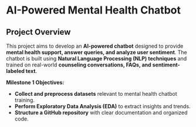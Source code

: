 # AI-Powered Mental Health Chatbot  

## Project Overview 
This project aims to develop an **AI-powered chatbot** designed to provide **mental health support, answer queries, and analyze user sentiment**. The chatbot is built using **Natural Language Processing (NLP) techniques** and trained on real-world **counseling conversations, FAQs, and sentiment-labeled text**.  

 **Milestone 1 Objectives:**  
- **Collect and preprocess datasets** relevant to mental health chatbot training.  
- **Perform Exploratory Data Analysis (EDA)** to extract insights and trends.  
- **Structure a GitHub repository** with clear documentation and organized code.  

